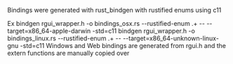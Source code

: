 Bindings were generated with rust_bindgen with rustified enums using c11

Ex
bindgen rgui_wrapper.h -o bindings_osx.rs --rustified-enum .+  -- --target=x86_64-apple-darwin -std=c11
bindgen rgui_wrapper.h -o bindings_linux.rs --rustified-enum .+  -- --target=x86_64-unknown-linux-gnu -std=c11
Windows and Web bindings are generated from rgui.h and the extern functions are manually copied over
<!-- bindgen rgui_wrapper.h -o bindings_windows.rs --rustified-enum .+  -- --target=x86_64-pc-windows-msvc -std=c11 -->
<!-- bindgen rgui_wrapper.h -o bindings_web.rs --rustified-enum .+  -- --target=wasm32-unknown-emscripten -std=c11 -->

